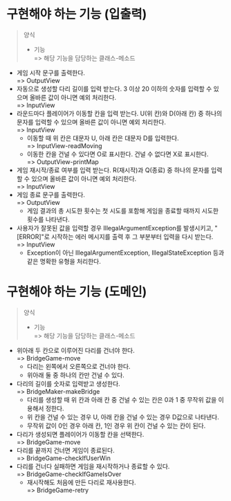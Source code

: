 # 구현해야 하는 기능 (입출력)
> 양식  
> - 기능  
> => 해당 기능을 담당하는 클래스-메소드
- 게임 시작 문구를 출력한다.  
=> OutputView
- 자동으로 생성할 다리 길이를 입력 받는다. 3 이상 20 이하의 숫자를 입력할 수 있으며 올바른 값이 아니면 예외 처리한다.  
=> InputView
- 라운드마다 플레이어가 이동할 칸을 입력 받는다. U(위 칸)와 D(아래 칸) 중 하나의 문자를 입력할 수 있으며 올바른 값이 아니면 예외 처리한다.  
=> InputView
  - 이동할 때 위 칸은 대문자 U, 아래 칸은 대문자 D를 입력한다.  
    => InputView-readMoving
  - 이동한 칸을 건널 수 있다면 O로 표시한다. 건널 수 없다면 X로 표시한다.  
    => OutputView-printMap
- 게임 재시작/종료 여부를 입력 받는다. R(재시작)과 Q(종료) 중 하나의 문자를 입력할 수 있으며 올바른 값이 아니면 예외 처리한다.  
=> InputView
- 게임 종료 문구를 출력한다.  
=> OutputView
    - 게임 결과의 총 시도한 횟수는 첫 시도를 포함해 게임을 종료할 때까지 시도한 횟수를 나타낸다.
- 사용자가 잘못된 값을 입력할 경우 IllegalArgumentException를 발생시키고, "[ERROR]"로 시작하는 에러 메시지를 출력 후 그 부분부터 입력을 다시 받는다.  
=> InputView
    - Exception이 아닌 IllegalArgumentException, IllegalStateException 등과 같은 명확한 유형을 처리한다.
    
# 구현해야 하는 기능 (도메인)
> 양식
> - 기능  
> => 해당 기능을 담당하는 클래스-메소드
- 위아래 두 칸으로 이루어진 다리를 건너야 한다.  
=> BridgeGame-move
  - 다리는 왼쪽에서 오른쪽으로 건너야 한다.   
  - 위아래 둘 중 하나의 칸만 건널 수 있다.
- 다리의 길이를 숫자로 입력받고 생성한다.  
=> BridgeMaker-makeBridge
  - 다리를 생성할 때 위 칸과 아래 칸 중 건널 수 있는 칸은 0과 1 중 무작위 값을 이용해서 정한다.
  - 위 칸을 건널 수 있는 경우 U, 아래 칸을 건널 수 있는 경우 D값으로 나타낸다.
  - 무작위 값이 0인 경우 아래 칸, 1인 경우 위 칸이 건널 수 있는 칸이 된다.
- 다리가 생성되면 플레이어가 이동할 칸을 선택한다.  
=> BridgeGame-move
- 다리를 끝까지 건너면 게임이 종료된다.  
=> BridgeGame-checkIfUserWin
- 다리를 건너다 실패하면 게임을 재시작하거나 종료할 수 있다.  
=> BridgeGame-checkIfGameIsOver
  - 재시작해도 처음에 만든 다리로 재사용한다.  
  => BridgeGame-retry
